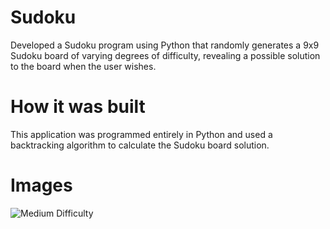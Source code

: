 # Sudoku
Developed a Sudoku program using Python that randomly generates a 9x9 Sudoku board of varying degrees of difficulty, revealing a possible solution to the board when the user wishes.

# How it was built
This application was programmed entirely in Python and used a backtracking algorithm to calculate the Sudoku board solution.

# Images
![Medium Difficulty](https://cdn.discordapp.com/attachments/903863754486333484/1064887193472090122/image.png)
